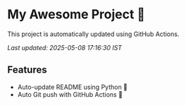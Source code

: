 # My Awesome Project 🚀

This project is automatically updated using GitHub Actions.

_Last updated: 2025-05-08 17:16:30 IST_

## Features
- Auto-update README using Python 🐍
- Auto Git push with GitHub Actions 🤖
